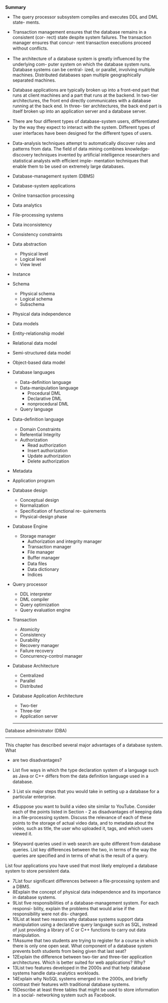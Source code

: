 **Summary**

- The query processor subsystem compiles and executes DDL and DML state-
  ments.
- Transaction management ensures that the database remains in a consistent (cor-
  rect) state despite system failures. The transaction manager ensures that concur-
  rent transaction executions proceed without conﬂicts.
- The architecture of a database system is greatly inﬂuenced by the underlying com-
  puter system on which the database system runs. Database systems can be central-
  ized, or parallel, involving multiple machines. Distributed databases span multiple
  geographically separated machines.
- Database applications are typically broken up into a front-end part that runs at
  client machines and a part that runs at the backend. In two-tier architectures, the
  front end directly communicates with a database running at the back end. In three-
  tier architectures, the back end part is itself broken up into an application server
  and a database server.
- There are four diﬀerent types of database-system users, diﬀerentiated by the way
  they expect to interact with the system. Diﬀerent types of user interfaces have been
  designed for the diﬀerent types of users.
- Data-analysis techniques attempt to automatically discover rules and patterns from
  data. The ﬁeld of data mining combines knowledge-discovery techniques invented
  by artiﬁcial intelligence researchers and statistical analysts with eﬃcient imple-
  mentation techniques that enable them to be used on extremely large databases.
- Database-management system
  (DBMS)
- Database-system applications
- Online transaction processing
- Data analytics
- File-processing systems
- Data inconsistency
- Consistency constraints
- Data abstraction

  - Physical level
  - Logical level
  - View level
- Instance
- Schema

  - Physical schema
  - Logical schema
  - Subschema
- Physical data independence
- Data models
- Entity-relationship model
- Relational data model
- Semi-structured data model
- Object-based data model
- Database languages

  - Data-deﬁnition language
  - Data-manipulation language
    - Procedural DML
    - Declarative DML
    - nonprocedural DML
  - Query language
- Data-deﬁnition language

  - Domain Constraints
  - Referential Integrity
  - Authorization
    - Read authorization
    - Insert authorization
    - Update authorization
    - Delete authorization
- Metadata
- Application program
- Database design

  - Conceptual design
  - Normalization
  - Speciﬁcation of functional re-
    quirements
  - Physical-design phase
- Database Engine

  - Storage manager
    - Authorization and integrity
      manager
    - Transaction manager
    - File manager
    - Buﬀer manager
    - Data ﬁles
    - Data dictionary
    - Indices
- Query processor

  - DDL interpreter
  - DML compiler
  - Query optimization
  - Query evaluation engine
- Transaction

  - Atomicity
  - Consistency
  - Durability
  - Recovery manager
  - Failure recovery
  - Concurrency-control manager
- Database Architecture

  - Centralized
  - Parallel
  - Distributed
- Database Application Architecture

  - Two-tier
  - Three-tier
  - Application server

  ---
  
 Database administrator (DBA)

  ---

  This chapter has described several major advantages of a database system. What
- are two disadvantages?


- List ﬁve ways in which the type declaration system of a language such as Java
  or C++ diﬀers from the data deﬁnition language used in a database.
- 3 List six major steps that you would take in setting up a database for a particular
  enterprise.
- 4Suppose you want to build a video site similar to YouTube. Consider each of the
  points listed in Section - 2 as disadvantages of keeping data in a ﬁle-processing
  system. Discuss the relevance of each of these points to the storage of actual
  video data, and to metadata about the video, such as title, the user who uploaded
  it, tags, and which users viewed it.
- 5Keyword queries used in web search are quite diﬀerent from database queries.
  List key diﬀerences between the two, in terms of the way the queries are speciﬁed
  and in terms of what is the result of a query.

List four applications you have used that most likely employed a database system
to store persistent data.

- 7List four signiﬁcant diﬀerences between a ﬁle-processing system and a DBMS.
- 8Explain the concept of physical data independence and its importance in
  database systems.
- 9List ﬁve responsibilities of a database-management system. For each responsi-
  bility, explain the problems that would arise if the responsibility were not dis-
  charged.
- 10List at least two reasons why database systems support data manipulation using
  a declarative query language such as SQL, instead of just providing a library of
  C or C++ functions to carry out data manipulation.
- 11Assume that two students are trying to register for a course in which there is only
  one open seat. What component of a database system prevents both students
  from being given that last seat?
- 12Explain the diﬀerence between two-tier and three-tier application architectures.
  Which is better suited for web applications? Why?
- 13List two features developed in the 2000s and that help database systems handle
  data-analytics workloads.
- 14Explain why NoSQL systems emerged in the 2000s, and brieﬂy contrast their
  features with traditional database systems.
- 15Describe at least three tables that might be used to store information in a social-
  networking system such as Facebook.
